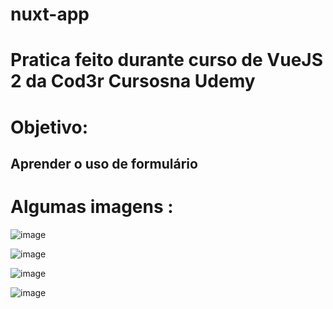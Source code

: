 # nuxt-app

<h1>
Pratica feito durante curso de VueJS 2 da Cod3r Cursosna Udemy
</h1>

# Objetivo:
## Aprender o uso de formulário

# Algumas imagens : 


![image](https://user-images.githubusercontent.com/60307596/155734525-71a85eed-995a-4c52-9b8f-c85605e5660e.png)

![image](https://user-images.githubusercontent.com/60307596/155734591-9989c150-94db-4e02-a790-01d0d7b22598.png)

![image](https://user-images.githubusercontent.com/60307596/155734743-2acaf487-d29d-47fc-9b78-b03e16ee3377.png)

![image](https://user-images.githubusercontent.com/60307596/155734790-3abe4a69-4698-4ea0-ba4c-1d8726b767f7.png)



